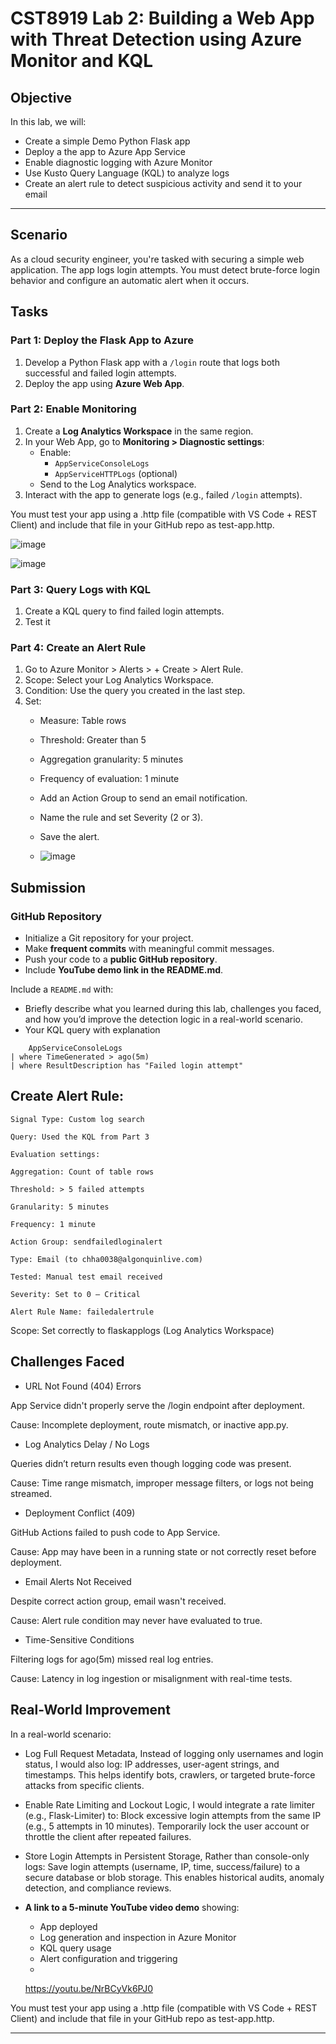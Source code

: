 # CST8919 Lab 2: Building a Web App with Threat Detection using Azure Monitor and KQL


## Objective

In this lab, we will:
- Create a simple Demo Python Flask app
- Deploy a the app to Azure App Service
- Enable diagnostic logging with Azure Monitor
- Use Kusto Query Language (KQL) to analyze logs
- Create an alert rule to detect suspicious activity and send it to your email
---
## Scenario
As a cloud security engineer, you're tasked with securing a simple web application. The app logs login attempts. You must detect brute-force login behavior and configure an automatic alert when it occurs.

## Tasks

### Part 1: Deploy the Flask App to Azure
1. Develop a Python Flask app with a `/login` route that logs both successful and failed login attempts.
2. Deploy the app using **Azure Web App**.

### Part 2: Enable Monitoring
1. Create a **Log Analytics Workspace** in the same region.
2. In your Web App, go to **Monitoring > Diagnostic settings**:
   - Enable:
     - `AppServiceConsoleLogs`
     - `AppServiceHTTPLogs` (optional)
   - Send to the Log Analytics workspace.
3. Interact with the app to generate logs (e.g., failed `/login` attempts).


You must test your app using a .http file (compatible with VS Code + REST Client) and include that file in your GitHub repo as test-app.http.

![image](https://github.com/user-attachments/assets/b2ed0b06-86a4-45b6-ba32-ba8f7ca50802)

![image](https://github.com/user-attachments/assets/66b8ecdd-ce09-4c90-bad6-a519c19cfda0)



### Part 3: Query Logs with KQL
1. Create a KQL query to find failed login attempts.
2. Test it

### Part 4: Create an Alert Rule
1. Go to Azure Monitor > Alerts > + Create > Alert Rule.
2. Scope: Select your Log Analytics Workspace.
3. Condition: Use the query you created in the last step.
4. Set:
    - Measure: Table rows
    - Threshold: Greater than 5
    - Aggregation granularity: 5 minutes
    - Frequency of evaluation: 1 minute
    - Add an Action Group to send an email notification.
    - Name the rule and set Severity (2 or 3).
    - Save the alert.
  
    - ![image](https://github.com/user-attachments/assets/ba114217-f918-4a76-b3b3-a140b6ebb129)


## Submission
### GitHub Repository
- Initialize a Git repository for your project.
- Make **frequent commits** with meaningful commit messages.
- Push your code to a **public GitHub repository**.
- Include  **YouTube demo link in the README.md**.

Include a `README.md` with:
  - Briefly describe what you learned during this lab, challenges you faced, and how you’d improve the detection logic in a real-world scenario.
  - Your KQL query with explanation
``` kql
    AppServiceConsoleLogs
| where TimeGenerated > ago(5m)
| where ResultDescription has "Failed login attempt"

```
## Create Alert Rule:

```
Signal Type: Custom log search

Query: Used the KQL from Part 3

Evaluation settings:

Aggregation: Count of table rows

Threshold: > 5 failed attempts

Granularity: 5 minutes

Frequency: 1 minute

Action Group: sendfailedloginalert

Type: Email (to chha0038@algonquinlive.com)

Tested: Manual test email received

Severity: Set to 0 – Critical

Alert Rule Name: failedalertrule

```

Scope: Set correctly to flaskapplogs (Log Analytics Workspace)

## Challenges Faced
- URL Not Found (404) Errors

App Service didn't properly serve the /login endpoint after deployment.

Cause: Incomplete deployment, route mismatch, or inactive app.py.

- Log Analytics Delay / No Logs

Queries didn’t return results even though logging code was present.

Cause: Time range mismatch, improper message filters, or logs not being streamed.

- Deployment Conflict (409)

GitHub Actions failed to push code to App Service.

Cause: App may have been in a running state or not correctly reset before deployment.

- Email Alerts Not Received

Despite correct action group, email wasn't received.

Cause: Alert rule condition may never have evaluated to true.
-  Time-Sensitive Conditions

Filtering logs for ago(5m) missed real log entries.

Cause: Latency in log ingestion or misalignment with real-time tests.

 ## Real-World Improvement
In a real-world scenario:
- Log Full Request Metadata, Instead of logging only usernames and login status, I would also log: IP addresses, user-agent strings, and timestamps. This helps identify bots, crawlers, or targeted brute-force attacks from specific clients.
- Enable Rate Limiting and Lockout Logic, I would integrate a rate limiter (e.g., Flask-Limiter) to: Block excessive login attempts from the same IP (e.g., 5 attempts in 10 minutes). Temporarily lock the user account or throttle the client after repeated failures.

- Store Login Attempts in Persistent Storage, Rather than console-only logs: Save login attempts (username, IP, time, success/failure) to a secure database or blob storage. This enables historical audits, anomaly detection, and compliance reviews.



- **A link to a 5-minute YouTube video demo** showing:
  - App deployed
  - Log generation and inspection in Azure Monitor
  - KQL query usage
  - Alert configuration and triggering
  - 
  https://youtu.be/NrBCyVk6PJ0

You must test your app using a .http file (compatible with VS Code + REST Client) and include that file in your GitHub repo as test-app.http.


---


